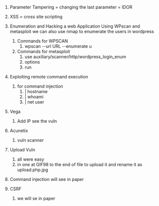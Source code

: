 1) Parameter Tampering = changing the last parameter = IDOR 
2) XSS = cross site scripting 
3) Enumeration and Hacking a web Application Using WPscan and metasploit  we can also use nmap to enumerate the users in wordpress 
	1) Commands for WPSCAN
		1) wpscan --url URL --enumerate u 
	2) Commands for  metasploit 
		1) use auxiliary/scanner/http/wordpress_login_enum
		2) options
		3) run
4) Exploiting remote command execution
	1) for command injection
		1)  |  hostname
		2) | whoami
		3) | net user

5) Vega 
	1) Add IP see the vuln

6) Acunetix 
	1) vuln scanner

7) Upload Vuln 
	1) all were easy 
	2) in one at GIF98 to the end of file to upload it and rename it as upload.php.jpg

8) Command injection will see in paper 
9) CSRF 
	1) we will se in paper 

